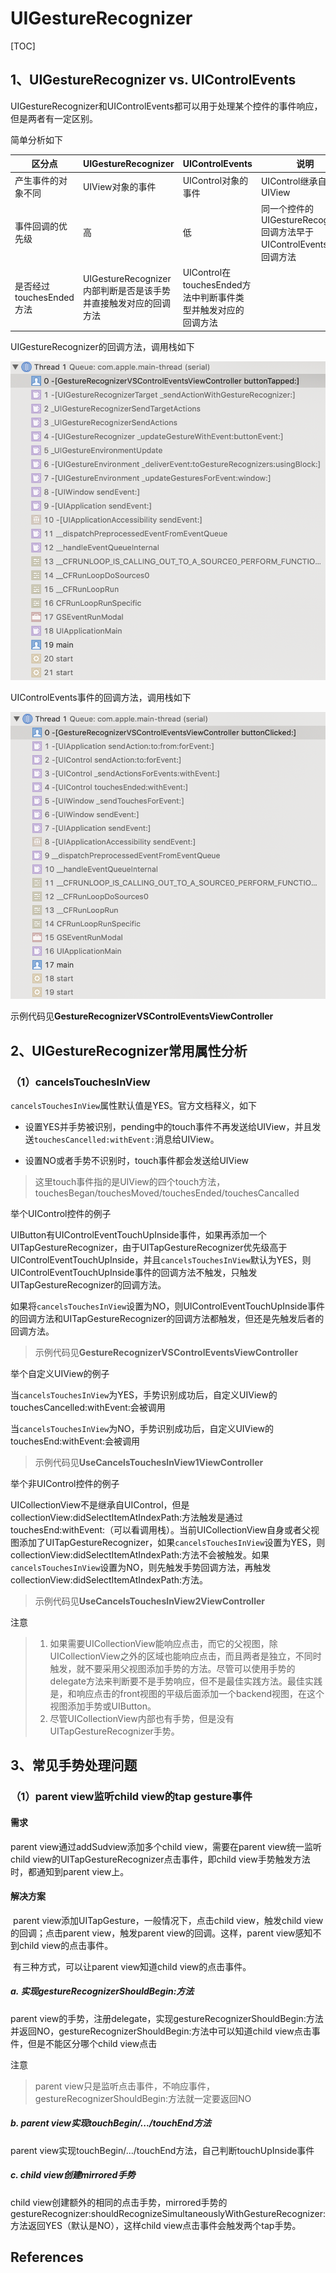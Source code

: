 # UIGestureRecognizer

[TOC]

## 1、UIGestureRecognizer vs. UIControlEvents

UIGestureRecognizer和UIControlEvents都可以用于处理某个控件的事件响应，但是两者有一定区别。

简单分析如下

| 区分点                   | UIGestureRecognizer                                          | UIControlEvents                                              | 说明                                                         |
| ------------------------ | ------------------------------------------------------------ | ------------------------------------------------------------ | ------------------------------------------------------------ |
| 产生事件的对象不同       | UIView对象的事件                                             | UIControl对象的事件                                          | UIControl继承自UIView                                        |
| 事件回调的优先级         | 高                                                           | 低                                                           | 同一个控件的UIGestureRecognizer回调方法早于UIControlEvents事件回调方法 |
| 是否经过touchesEnded方法 | UIGestureRecognizer内部判断是否是该手势并直接触发对应的回调方法 | UIControl在touchesEnded方法中判断事件类型并触发对应的回调方法 |                                                              |



UIGestureRecognizer的回调方法，调用栈如下

![](images/UIGestureRecognizer回调方法的调用栈.png)



UIControlEvents事件的回调方法，调用栈如下

![](images/UIControlEvents事件回调方法的调用栈.png)

示例代码见**GestureRecognizerVSControlEventsViewController**



## 2、UIGestureRecognizer常用属性分析

### （1）cancelsTouchesInView

`cancelsTouchesInView`属性默认值是YES。官方文档释义，如下

* 设置YES并手势被识别，pending中的touch事件不再发送给UIView，并且发送`touchesCancelled:withEvent:`消息给UIView。

* 设置NO或者手势不识别时，touch事件都会发送给UIView



> 这里touch事件指的是UIView的四个touch方法，touchesBegan/touchesMoved/touchesEnded/touchesCancalled



举个UIControl控件的例子

​       UIButton有UIControlEventTouchUpInside事件，如果再添加一个UITapGestureRecognizer，由于UITapGestureRecognizer优先级高于UIControlEventTouchUpInside，并且`cancelsTouchesInView`默认为YES，则UIControlEventTouchUpInside事件的回调方法不触发，只触发UITapGestureRecognizer的回调方法。

​       如果将`cancelsTouchesInView`设置为NO，则UIControlEventTouchUpInside事件的回调方法和UITapGestureRecognizer的回调方法都触发，但还是先触发后者的回调方法。

> 示例代码见**GestureRecognizerVSControlEventsViewController**



举个自定义UIView的例子

当`cancelsTouchesInView`为YES，手势识别成功后，自定义UIView的touchesCancelled:withEvent:会被调用

当`cancelsTouchesInView`为NO，手势识别成功后，自定义UIView的touchesEnd:withEvent:会被调用

> 示例代码见**UseCancelsTouchesInView1ViewController**



举个非UIControl控件的例子

​         UICollectionView不是继承自UIControl，但是collectionView:didSelectItemAtIndexPath:方法触发是通过touchesEnd:withEvent:（可以看调用栈）。当前UICollectionView自身或者父视图添加了UITapGestureRecognizer，如果`cancelsTouchesInView`设置为YES，则collectionView:didSelectItemAtIndexPath:方法不会被触发。如果`cancelsTouchesInView`设置为NO，则先触发手势回调方法，再触发collectionView:didSelectItemAtIndexPath:方法。

> 示例代码见**UseCancelsTouchesInView2ViewController**



注意

> 1. 如果需要UICollectionView能响应点击，而它的父视图，除UICollectionView之外的区域也能响应点击，而且两者是独立，不同时触发，就不要采用父视图添加手势的方法。尽管可以使用手势的delegate方法来判断要不是手势响应，但不是最佳实践方法。最佳实践是，和响应点击的front视图的平级后面添加一个backend视图，在这个视图添加手势或UIButton。
> 2. 尽管UICollectionView内部也有手势，但是没有UITapGestureRecognizer手势。





## 3、常见手势处理问题

### （1）parent view监听child view的tap gesture事件

#### 需求

parent view通过addSudview添加多个child view，需要在parent view统一监听child view的UITapGestureRecognizer点击事件，即child view手势触发方法时，都通知到parent view上。



#### 解决方案

​      parent view添加UITapGesture，一般情况下，点击child view，触发child view的回调；点击parent view，触发parent view的回调。这样，parent view感知不到child view的点击事件。

​      有三种方式，可以让parent view知道child view的点击事件。

##### a. 实现gestureRecognizerShouldBegin:方法

parent view的手势，注册delegate，实现gestureRecognizerShouldBegin:方法并返回NO，gestureRecognizerShouldBegin:方法中可以知道child view点击事件，但是不能区分哪个child view点击

注意

> parent view只是监听点击事件，不响应事件，gestureRecognizerShouldBegin:方法就一定要返回NO



##### b. parent view实现touchBegin/.../touchEnd方法

parent view实现touchBegin/.../touchEnd方法，自己判断touchUpInside事件



##### c. child view创建mirrored手势

child view创建额外的相同的点击手势，mirrored手势的gestureRecognizer:shouldRecognizeSimultaneouslyWithGestureRecognizer:方法返回YES（默认是NO），这样child view点击事件会触发两个tap手势。





## References



